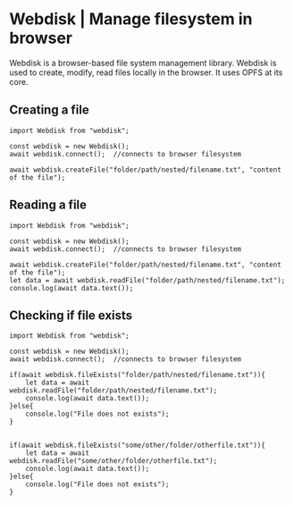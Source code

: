 # Webdisk | Manage filesystem in browser

Webdisk is a browser-based file system management library. Webdisk is used to create, modify, read files locally in the browser. It uses OPFS at its core.

## Creating a file

```
import Webdisk from "webdisk";

const webdisk = new Webdisk();
await webdisk.connect();  //connects to browser filesystem

await webdisk.createFile("folder/path/nested/filename.txt", "content of the file");

```

## Reading a file

```
import Webdisk from "webdisk";

const webdisk = new Webdisk();
await webdisk.connect();  //connects to browser filesystem

await webdisk.createFile("folder/path/nested/filename.txt", "content of the file");
let data = await webdisk.readFile("folder/path/nested/filename.txt");
console.log(await data.text());

```

## Checking if file exists

```
import Webdisk from "webdisk";

const webdisk = new Webdisk();
await webdisk.connect();  //connects to browser filesystem

if(await webdisk.fileExists("folder/path/nested/filename.txt")){
    let data = await webdisk.readFile("folder/path/nested/filename.txt");
    console.log(await data.text());
}else{
    console.log("File does not exists");
}


if(await webdisk.fileExists("some/other/folder/otherfile.txt")){
    let data = await webdisk.readFile("some/other/folder/otherfile.txt");
    console.log(await data.text());
}else{
    console.log("File does not exists");
}


```
